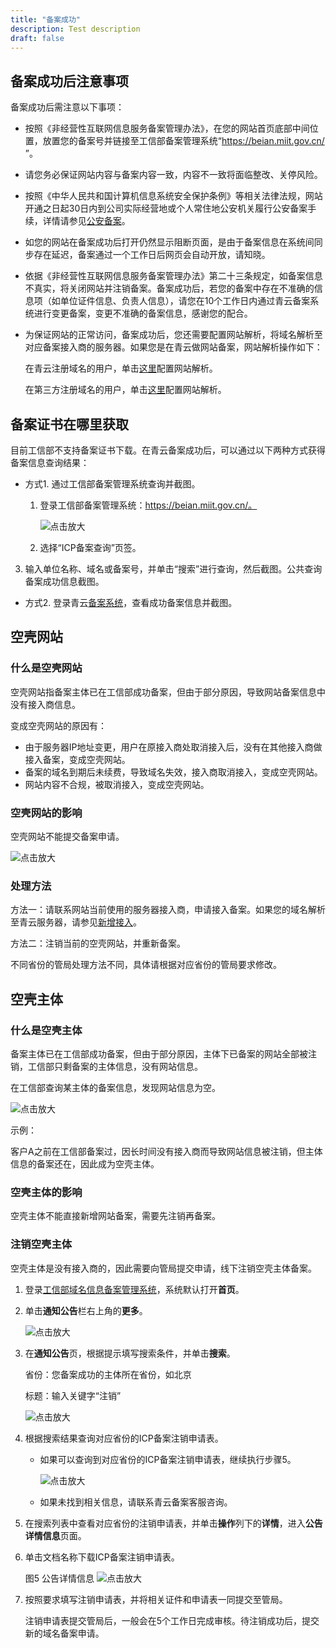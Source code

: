 ```yaml
---
title: "备案成功"
description: Test description
draft: false
---
```




## 备案成功后注意事项

备案成功后需注意以下事项：

- 按照《非经营性互联网信息服务备案管理办法》，在您的网站首页底部中间位置，放置您的备案号并链接至工信部备案管理系统“https://beian.miit.gov.cn/ ”。

- 请您务必保证网站内容与备案内容一致，内容不一致将面临整改、关停风险。

- 按照《中华人民共和国计算机信息系统安全保护条例》等相关法律法规，网站开通之日起30日内到公司实际经营地或个人常住地公安机关履行公安备案手续，详情请参见[公安备案](https://support.huaweicloud.com/tg-icp/icp_03_0014.html)。

- 如您的网站在备案成功后打开仍然显示阻断页面，是由于备案信息在系统间同步存在延迟，备案通过一个工作日后网页会自动开放，请知晓。

- 依据《非经营性互联网信息服务备案管理办法》第二十三条规定，如备案信息不真实，将关闭网站并注销备案。备案成功后，若您的备案中存在不准确的信息项（如单位证件信息、负责人信息），请您在10个工作日内通过青云备案系统进行变更备案，变更不准确的备案信息，感谢您的配合。

- 为保证网站的正常访问，备案成功后，您还需要配置网站解析，将域名解析至对应备案接入商的服务器。如果您是在青云做网站备案，网站解析操作如下：

  在青云注册域名的用户，单击[这里](https://support.huaweicloud.com/qs-dns/dns_qs_0002.html)配置网站解析。

  在第三方注册域名的用户，单击[这里](https://support.huaweicloud.com/qs-dns/zh-cn_topic_0035467699.html)配置网站解析。

## 备案证书在哪里获取

目前工信部不支持备案证书下载。在青云备案成功后，可以通过以下两种方式获得备案信息查询结果：

- 方式1. 通过工信部备案管理系统查询并截图。

  1. 登录工信部备案管理系统：https://beian.miit.gov.cn/。

     ![点击放大](https://support.huaweicloud.com/icp_faq/zh-cn_image_0282252148.png)

  2. 选择“ICP备案查询”页签。
  
3. 输入单位名称、域名或备案号，并单击“搜索”进行查询，然后截图。公共查询备案成功信息截图。

- 方式2. 登录青云[备案系统](https://console.huaweicloud.com/beian)，查看成功备案信息并截图。

## 空壳网站

### 什么是空壳网站

空壳网站指备案主体已在工信部成功备案，但由于部分原因，导致网站备案信息中没有接入商信息。

变成空壳网站的原因有：

- 由于服务器IP地址变更，用户在原接入商处取消接入后，没有在其他接入商做接入备案，变成空壳网站。
- 备案的域名到期后未续费，导致域名失效，接入商取消接入，变成空壳网站。
- 网站内容不合规，被取消接入，变成空壳网站。

### 空壳网站的影响

空壳网站不能提交备案申请。

![点击放大](https://support.huaweicloud.com/icp_faq/zh-cn_image_0243629674.png)

### 处理方法

方法一：请联系网站当前使用的服务器接入商，申请接入备案。如果您的域名解析至青云服务器，请参见[新增接入](../../manual/add_access/)。

方法二：注销当前的空壳网站，并重新备案。

不同省份的管局处理方法不同，具体请根据对应省份的管局要求修改。

## 空壳主体

### 什么是空壳主体

备案主体已在工信部成功备案，但由于部分原因，主体下已备案的网站全部被注销，工信部只剩备案的主体信息，没有网站信息。

在工信部查询某主体的备案信息，发现网站信息为空。

![点击放大](https://support.huaweicloud.com/icp_faq/zh-cn_image_0243578547.png)

示例：

客户A之前在工信部备案过，因长时间没有接入商而导致网站信息被注销，但主体信息的备案还在，因此成为空壳主体。

### 空壳主体的影响

空壳主体不能直接新增网站备案，需要先注销再备案。

### 注销空壳主体

空壳主体是没有接入商的，因此需要向管局提交申请，线下注销空壳主体备案。

1. 登录[工信部域名信息备案管理系统](https://beian.miit.gov.cn/#/Integrated/notice_list)，系统默认打开**首页**。

2. 单击**通知公告**栏右上角的**更多**。

   ![点击放大](https://support.huaweicloud.com/icp_faq/zh-cn_image_0000001121887381.png)
   
3. 在**通知公告**页，根据提示填写搜索条件，并单击**搜索**。

   省份：您备案成功的主体所在省份，如北京

   标题：输入关键字“注销”

   ![点击放大](https://support.huaweicloud.com/icp_faq/zh-cn_image_0000001121888115.png)
   
4. 根据搜索结果查询对应省份的ICP备案注销申请表。

   - 如果可以查询到对应省份的ICP备案注销申请表，继续执行步骤5。

     ![点击放大](https://support.huaweicloud.com/icp_faq/zh-cn_image_0000001121890513.jpg)

   - 如果未找到相关信息，请联系青云备案客服咨询。

5. 在搜索列表中查看对应省份的注销申请表，并单击**操作**列下的**详情**，进入**公告详情信息**页面。

6. 单击文档名称下载ICP备案注销申请表。

   图5 公告详情信息
   ![点击放大](https://support.huaweicloud.com/icp_faq/zh-cn_image_0000001122177303.jpg)

7. 按照要求填写注销申请表，并将相关证件和申请表一同提交至管局。

   注销申请表提交管局后，一般会在5个工作日完成审核。待注销成功后，提交新的域名备案申请。